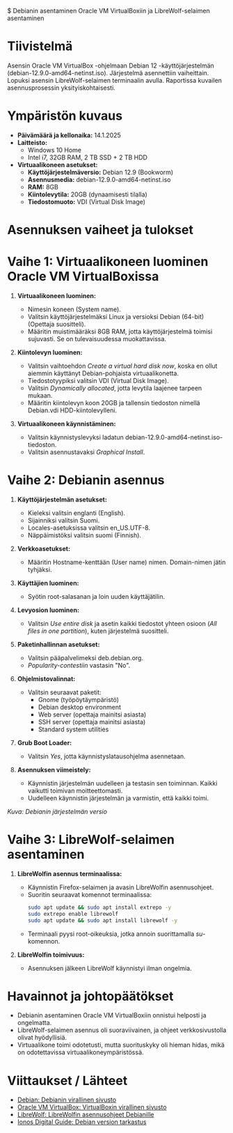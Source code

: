 $ Debianin asentaminen Oracle VM VirtualBoxiin ja LibreWolf-selaimen asentaminen

# Tiivistelmä
Asensin Oracle VM VirtualBox -ohjelmaan Debian 12 -käyttöjärjestelmän (debian-12.9.0-amd64-netinst.iso). Järjestelmä asennettiin vaiheittain. Lopuksi asensin LibreWolf-selaimen terminaalin avulla. Raportissa kuvailen asennusprosessin yksityiskohtaisesti.

# Ympäristön kuvaus

- **Päivämäärä ja kellonaika:** 14.1.2025
- **Laitteisto:**
  - Windows 10 Home
  - Intel i7, 32GB RAM, 2 TB SSD + 2 TB HDD
- **Virtuaalikoneen asetukset:**
  - **Käyttöjärjestelmäversio:** Debian 12.9 (Bookworm)
  - **Asennusmedia:** debian-12.9.0-amd64-netinst.iso
  - **RAM:** 8GB
  - **Kiintolevytila:** 20GB (dynaamisesti tilalla)
  - **Tiedostomuoto:** VDI (Virtual Disk Image)

# Asennuksen vaiheet ja tulokset

# Vaihe 1: Virtuaalikoneen luominen Oracle VM VirtualBoxissa

1. **Virtuaalikoneen luominen:**
   - Nimesin koneen (System name).
   - Valitsin käyttöjärjestelmäksi Linux ja versioksi Debian (64-bit) (Opettaja suositteli).
   - Määritin muistimääräksi 8GB RAM, jotta käyttöjärjestelmä toimisi sujuvasti. Se on tulevaisuudessa muokattavissa.
   
2. **Kiintolevyn luominen:**
   - Valitsin vaihtoehdon *Create a virtual hard disk now*, koska en ollut aiemmin käyttänyt Debian-pohjaista virtuaalikonetta.
   - Tiedostotyypiksi valitsin VDI (Virtual Disk Image).
   - Valitsin *Dynamically allocated*, jotta levytila laajenee tarpeen mukaan.
   - Määritin kiintolevyn koon 20GB ja tallensin tiedoston nimellä Debian.vdi HDD-kiintolevylleni.

3. **Virtuaalikoneen käynnistäminen:**
   - Valitsin käynnistyslevyksi ladatun debian-12.9.0-amd64-netinst.iso-tiedoston.
   - Valitsin asennustavaksi *Graphical Install*.

# Vaihe 2: Debianin asennus

1. **Käyttöjärjestelmän asetukset:**
   - Kieleksi valitsin englanti (English).
   - Sijainniksi valitsin Suomi.
   - Locales-asetuksissa valitsin en_US.UTF-8.
   - Näppäimistöksi valitsin suomi (Finnish).

2. **Verkkoasetukset:**
   - Määritin Hostname-kenttään (User name) nimen. Domain-nimen jätin tyhjäksi.

3. **Käyttäjien luominen:**
   - Syötin root-salasanan ja loin uuden käyttäjätilin.

4. **Levyosion luominen:**
   - Valitsin *Use entire disk* ja asetin kaikki tiedostot yhteen osioon (*All files in one partition*), kuten järjestelmä suositteli.

5. **Paketinhallinnan asetukset:**
   - Valitsin pääpalvelimeksi deb.debian.org.
   - *Popularity-contestiin* vastasin "No".

6. **Ohjelmistovalinnat:**
   - Valitsin seuraavat paketit:
     - Gnome (työpöytäympäristö)
     - Debian desktop environment
     - Web server (opettaja mainitsi asiasta)
     - SSH server (opettaja mainitsi asiasta)
     - Standard system utilities

7. **Grub Boot Loader:**
   - Valitsin *Yes*, jotta käynnistyslatausohjelma asennetaan.

8. **Asennuksen viimeistely:**
   - Käynnistin järjestelmän uudelleen ja testasin sen toiminnan. Kaikki vaikutti toimivan moitteettomasti.
   - Uudelleen käynnistin järjestelmän ja varmistin, että kaikki toimi.

*Kuva: Debianin järjestelmän versio*

# Vaihe 3: LibreWolf-selaimen asentaminen

1. **LibreWolfin asennus terminaalissa:**
   - Käynnistin Firefox-selaimen ja avasin LibreWolfin asennusohjeet.
   - Suoritin seuraavat komennot terminaalissa:
     ```bash
     sudo apt update && sudo apt install extrepo -y
     sudo extrepo enable librewolf
     sudo apt update && sudo apt install librewolf -y
     ```
   - Terminaali pyysi root-oikeuksia, jotka annoin suorittamalla *su*-komennon.

2. **LibreWolfin toimivuus:**
   - Asennuksen jälkeen LibreWolf käynnistyi ilman ongelmia.

# Havainnot ja johtopäätökset

- Debianin asentaminen Oracle VM VirtualBoxiin onnistui helposti ja ongelmatta.
- LibreWolf-selaimen asennus oli suoraviivainen, ja ohjeet verkkosivustolla olivat hyödyllisiä.
- Virtuaalikone toimi odotetusti, mutta suorituskyky oli hieman hidas, mikä on odotettavissa virtuaalikoneympäristössä.

# Viittaukset / Lähteet

- [Debian: Debianin virallinen sivusto](https://www.debian.org)
- [Oracle VM VirtualBox: VirtualBoxin virallinen sivusto](https://www.virtualbox.org)
- [LibreWolf: LibreWolfin asennusohjeet Debianille](https://librewolf.net/)
- [Ionos Digital Guide: Debian version tarkastus](https://www.ionos.com/digitalguide)
